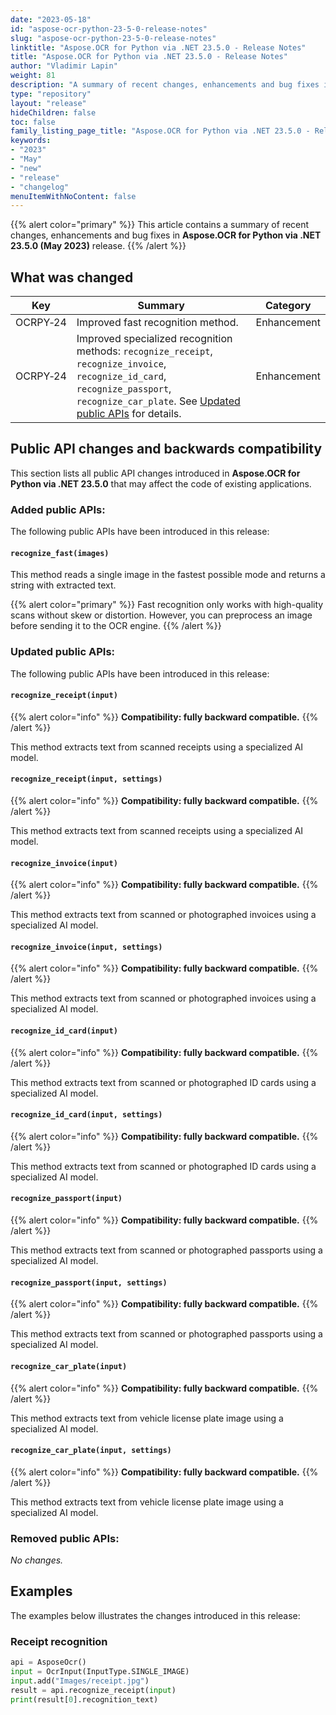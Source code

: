 ```yaml
---
date: "2023-05-18"
id: "aspose-ocr-python-23-5-0-release-notes"
slug: "aspose-ocr-python-23-5-0-release-notes"
linktitle: "Aspose.OCR for Python via .NET 23.5.0 - Release Notes"
title: "Aspose.OCR for Python via .NET 23.5.0 - Release Notes"
author: "Vladimir Lapin"
weight: 81
description: "A summary of recent changes, enhancements and bug fixes in Aspose.OCR for Python via .NET 23.5.0 (May 2023) release."
type: "repository"
layout: "release"
hideChildren: false
toc: false
family_listing_page_title: "Aspose.OCR for Python via .NET 23.5.0 - Release Notes"
keywords:
- "2023"
- "May"
- "new"
- "release"
- "changelog"
menuItemWithNoContent: false
---
```


{{% alert color="primary" %}}
This article contains a summary of recent changes, enhancements and bug fixes in **Aspose.OCR for Python via .NET 23.5.0 (May 2023)** release.
{{% /alert %}}

## What was changed

Key | Summary | Category
--- | ------- | --------
OCRPY&#8209;24 | Improved fast recognition method. | Enhancement
OCRPY&#8209;24 | Improved specialized recognition methods: `recognize_receipt`, `recognize_invoice`, `recognize_id_card`, `recognize_passport`, `recognize_car_plate`. See [Updated public APIs](#updated-public-apis) for details. | Enhancement

## Public API changes and backwards compatibility

This section lists all public API changes introduced in **Aspose.OCR for Python via .NET 23.5.0** that may affect the code of existing applications.

### Added public APIs:

The following public APIs have been introduced in this release:

#### `recognize_fast(images)`

This method reads a single image in the fastest possible mode and returns a string with extracted text.

{{% alert color="primary" %}}
Fast recognition only works with high-quality scans without skew or distortion. However, you can preprocess an image before sending it to the OCR engine.
{{% /alert %}}

### Updated public APIs:

The following public APIs have been introduced in this release:

#### `recognize_receipt(input)`

{{% alert color="info" %}}
**Compatibility: fully backward compatible.**
{{% /alert %}}

This method extracts text from scanned receipts using a specialized AI model.

#### `recognize_receipt(input, settings)`

{{% alert color="info" %}}
**Compatibility: fully backward compatible.**
{{% /alert %}}

This method extracts text from scanned receipts using a specialized AI model.

#### `recognize_invoice(input)`

{{% alert color="info" %}}
**Compatibility: fully backward compatible.**
{{% /alert %}}

This method extracts text from scanned or photographed invoices using a specialized AI model.

#### `recognize_invoice(input, settings)`

{{% alert color="info" %}}
**Compatibility: fully backward compatible.**
{{% /alert %}}

This method extracts text from scanned or photographed invoices using a specialized AI model.

#### `recognize_id_card(input)`

{{% alert color="info" %}}
**Compatibility: fully backward compatible.**
{{% /alert %}}

This method extracts text from scanned or photographed ID cards using a specialized AI model.

#### `recognize_id_card(input, settings)`

{{% alert color="info" %}}
**Compatibility: fully backward compatible.**
{{% /alert %}}

This method extracts text from scanned or photographed ID cards using a specialized AI model.

#### `recognize_passport(input)`

{{% alert color="info" %}}
**Compatibility: fully backward compatible.**
{{% /alert %}}

This method extracts text from scanned or photographed passports using a specialized AI model.

#### `recognize_passport(input, settings)`

{{% alert color="info" %}}
**Compatibility: fully backward compatible.**
{{% /alert %}}

This method extracts text from scanned or photographed passports using a specialized AI model.

#### `recognize_car_plate(input)`

{{% alert color="info" %}}
**Compatibility: fully backward compatible.**
{{% /alert %}}

This method extracts text from vehicle license plate image using a specialized AI model.

#### `recognize_car_plate(input, settings)`

{{% alert color="info" %}}
**Compatibility: fully backward compatible.**
{{% /alert %}}

This method extracts text from vehicle license plate image using a specialized AI model.

### Removed public APIs:

_No changes._

## Examples

The examples below illustrates the changes introduced in this release:

### Receipt recognition

```python
api = AsposeOcr()
input = OcrInput(InputType.SINGLE_IMAGE)
input.add("Images/receipt.jpg")
result = api.recognize_receipt(input)
print(result[0].recognition_text)
```
